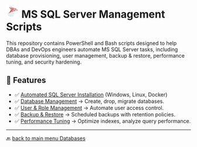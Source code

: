 #  <img src="../Assets/pics/icons8-microsoft-sql-server-48.svg" width="35"> MS SQL Server Management Scripts

This repository contains PowerShell and Bash scripts designed to help DBAs and DevOps engineers automate MS SQL Server tasks, including database provisioning, user management, backup & restore, performance tuning, and security hardening.

## 🚀 Features

- ✅ [Automated SQL Server Installation](./Install/) (Windows, Linux, Docker)
- ✅ [Database Management](./Manage/) → Create, drop, migrate databases.
- ✅ [User & Role Management](./UAC/) → Automate user access control.
- ✅ [Backup & Restore](./Backup/) → Scheduled backups with retention policies.
- ✅ [Performance Tuning](./Perf/) → Optimize indexes, analyze query performance.

---
🔙 [back to main menu Databases](../)
